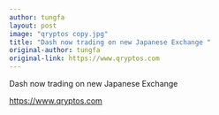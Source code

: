 ```yaml
---
author: tungfa
layout: post
image: "qryptos copy.jpg"
title: "Dash now trading on new Japanese Exchange "
original-author: tungfa
original-link: https://www.qryptos.com
---
```


Dash now trading on new Japanese Exchange 

<https://www.qryptos.com>
